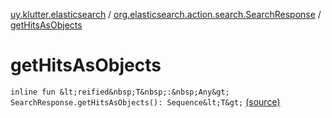 [uy.klutter.elasticsearch](../index.md) / [org.elasticsearch.action.search.SearchResponse](index.md) / [getHitsAsObjects](.)


# getHitsAsObjects
`inline fun &lt;reified&nbsp;T&nbsp;:&nbsp;Any&gt; SearchResponse.getHitsAsObjects(): Sequence&lt;T&gt;` [(source)](https://github.com/kohesive/klutter/blob/master/elasticsearch-jdk7/src/main/kotlin/uy/klutter/elasticsearch/Results.kt#L8)


